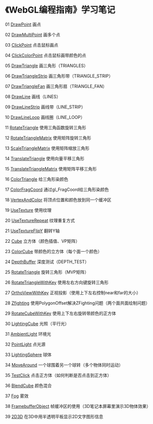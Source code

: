 ﻿# 《WebGL编程指南》学习笔记

01 [DrawPoint](https://github.com/tengge1/webgl-study-notes/blob/master/webgl-study-notes/01_DrawPoint.html) 画点

02 [DrawMultiPoint](https://github.com/tengge1/webgl-study-notes/blob/master/webgl-study-notes/02_DrawMultiPoint.html) 画多个点

03 [ClickPoint](https://github.com/tengge1/webgl-study-notes/blob/master/webgl-study-notes/03_ClickPoint.html) 点击鼠标画点

04 [ClickColorPoint](https://github.com/tengge1/webgl-study-notes/blob/master/webgl-study-notes/04_ClickColorPoint.html) 点击鼠标画带颜色的点

05 [DrawTriangle](https://github.com/tengge1/webgl-study-notes/blob/master/webgl-study-notes/05_DrawTriangle.html) 画三角形（TRIANGLES）

06 [DrawTriangleStrip](https://github.com/tengge1/webgl-study-notes/blob/master/webgl-study-notes/06_DrawTriangleStrip.html) 画三角形带（TRIANGLE_STRIP）

07 [DrawTriangleFan](https://github.com/tengge1/webgl-study-notes/blob/master/webgl-study-notes/07_DrawTriangleFan.html) 画三角形扇（TRIANGLE_FAN）

08 [DrawLine](https://github.com/tengge1/webgl-study-notes/blob/master/webgl-study-notes/08_DrawLine.html) 画线（LINES）

09 [DrawLineStrip](https://github.com/tengge1/webgl-study-notes/blob/master/webgl-study-notes/09_DrawLineStrip.html) 画线带（LINE_STRIP）

10 [DrawLineLoop](https://github.com/tengge1/webgl-study-notes/blob/master/webgl-study-notes/10_DrawLineLoop.html) 画线圈（LINE_LOOP）

11 [RotateTriangle](https://github.com/tengge1/webgl-study-notes/blob/master/webgl-study-notes/11_RotateTriangle.html) 使用三角函数旋转三角形

12 [RotateTriangleMatrix](https://github.com/tengge1/webgl-study-notes/blob/master/webgl-study-notes/12_RotateTriangleMatrix.html) 使用矩阵旋转三角形

13 [ScaleTriangleMatrix](https://github.com/tengge1/webgl-study-notes/blob/master/webgl-study-notes/13_ScaleTriangleMatrix.html) 使用矩阵缩放三角形

14 [TranslateTriangle](https://github.com/tengge1/webgl-study-notes/blob/master/webgl-study-notes/14_TranslateTriangle.html) 使用向量平移三角形

15 [TranslateTriangleMatrix](https://github.com/tengge1/webgl-study-notes/blob/master/webgl-study-notes/15_TranslateTriangleMatrix.html) 使用矩阵平移三角形

16 [ColorTriangle](https://github.com/tengge1/webgl-study-notes/blob/master/webgl-study-notes/16_ColorTriangle.html) 给三角形染颜色

17 [ColorFragCoord](https://github.com/tengge1/webgl-study-notes/blob/master/webgl-study-notes/17_ColorFragCoord.html) 通过gl_FragCoord给三角形染颜色

18 [VertexAndColor](https://github.com/tengge1/webgl-study-notes/blob/master/webgl-study-notes/18_VertexAndColor.html) 将顶点位置和颜色放到同一个缓冲区

19 [UseTexture](https://github.com/tengge1/webgl-study-notes/blob/master/webgl-study-notes/19_UseTexture.html) 使用纹理

20 [UseTextureRepeat](https://github.com/tengge1/webgl-study-notes/blob/master/webgl-study-notes/20_UseTextureRepeat.html) 纹理重复方式

21 [UseTextureFlipY](https://github.com/tengge1/webgl-study-notes/blob/master/webgl-study-notes/21_UseTextureFlipY.html) 翻转Y轴

22 [Cube](https://github.com/tengge1/webgl-study-notes/blob/master/webgl-study-notes/22_Cube.html) 立方体（颜色插值、VP矩阵）

23 [ColorCube](https://github.com/tengge1/webgl-study-notes/blob/master/webgl-study-notes/23_ColorCube.html) 带颜色的立方体（每个面一个颜色）

24 [DepthBuffer](https://github.com/tengge1/webgl-study-notes/blob/master/webgl-study-notes/24_DepthBuffer.html) 深度测试（DEPTH_TEST）

25 [RotateTriangle](https://github.com/tengge1/webgl-study-notes/blob/master/webgl-study-notes/25_RotateTriangle.html) 旋转三角形（MVP矩阵）

26 [RotateTriangleWithKey](https://github.com/tengge1/webgl-study-notes/blob/master/webgl-study-notes/26_RotateTriangleWithKey.html) 使用左右方向键旋转三角形

27 [OrthoViewWithKey](https://github.com/tengge1/webgl-study-notes/blob/master/webgl-study-notes/27_OrthoViewWithKey.html) 正视投影（使用上下左右控制near和far的大小）

28 [Zfighting](https://github.com/tengge1/webgl-study-notes/blob/master/webgl-study-notes/28_Zfighting.html) 使用PolygonOffset解决ZFighting问题（两个面共面绘制问题）

29 [RotateCubeWithKey](https://github.com/tengge1/webgl-study-notes/blob/master/webgl-study-notes/29_RotateCubeWithKey.html) 使用上下左右旋转带颜色的正方体

30 [LightingCube](https://github.com/tengge1/webgl-study-notes/blob/master/webgl-study-notes/30_LightingCube.html) 光照（平行光）

31 [AmbientLight](https://github.com/tengge1/webgl-study-notes/blob/master/webgl-study-notes/31_AmbientLight.html) 环境光

32 [PointLight](https://github.com/tengge1/webgl-study-notes/blob/master/webgl-study-notes/32_PointLight.html) 点光源

33 [LightingSphere](https://github.com/tengge1/webgl-study-notes/blob/master/webgl-study-notes/33_LightingSphere.html) 球体

34 [MoveAround](https://github.com/tengge1/webgl-study-notes/blob/master/webgl-study-notes/34_MoveAround.html) 一个球围着另一个球转（多个物体同时运动）

35 [TestClick](https://github.com/tengge1/webgl-study-notes/blob/master/webgl-study-notes/35_TestClick.html) 点击正方体（如何判断是否点击到正方体）

36 [BlendCube](https://github.com/tengge1/webgl-study-notes/blob/master/webgl-study-notes/36_BlendCube.html) 颜色混合

37 [Fog](https://github.com/tengge1/webgl-study-notes/blob/master/webgl-study-notes/37_Fog.html) 雾效

38 [FramebufferObject](https://github.com/tengge1/webgl-study-notes/blob/master/webgl-study-notes/38_FramebufferObject.html) 帧缓冲区的使用（3D笔记本屏幕里演示3D物体效果）

39 [2D3D](https://github.com/tengge1/webgl-study-notes/blob/master/webgl-study-notes/39_2D3D.html) 在3D中用半透明平板显示2D文字图形信息


